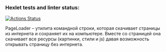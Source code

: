 ### Hexlet tests and linter status:
[![Actions Status](https://github.com/Seawis/fullstack-javascript-project-4/actions/workflows/hexlet-check.yml/badge.svg)](https://github.com/Seawis/fullstack-javascript-project-4/actions)

PageLoader – утилита командной строки, которая скачивает страницы из интернета и сохраняет их на компьютере. Вместе со страницей она скачивает все ресурсы (картинки, стили и js) давая возможность открывать страницу без интернета.
